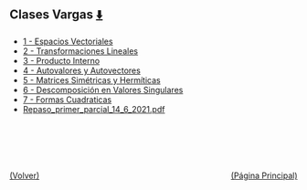 
<html>
<body>
<h2>Clases Vargas <a href="https://downgit.github.io/#/home?url=https://github.com/Apuntes-FIUBA/Apuntes-Electronica/tree/main/81 - Matemática/8102 - Algebra II/Clases Vargas" style="font-size:20px">  ⬇️ </a></h2>
<ul>
    <li><a href="1 - Espacios Vectoriales">1 - Espacios Vectoriales</a></li>
    <li><a href="2 - Transformaciones Lineales">2 - Transformaciones Lineales</a></li>
    <li><a href="3 - Producto Interno">3 - Producto Interno</a></li>
    <li><a href="4 - Autovalores y Autovectores">4 - Autovalores y Autovectores</a></li>
    <li><a href="5 - Matrices Simétricas y Hermíticas">5 - Matrices Simétricas y Hermíticas</a></li>
    <li><a href="6 - Descomposición en Valores Singulares">6 - Descomposición en Valores Singulares</a></li>
    <li><a href="7 - Formas Cuadraticas">7 - Formas Cuadraticas</a></li>
    <li><a href="Repaso_primer_parcial_14_6_2021.pdf">Repaso_primer_parcial_14_6_2021.pdf</a></li>
</ul>
</body>
</html>




























<br><br><br><br><br><a href="/" style="float: left">(Volver)</a> <a href="/../../../../../" style="float: right">(Página Principal)</a>
